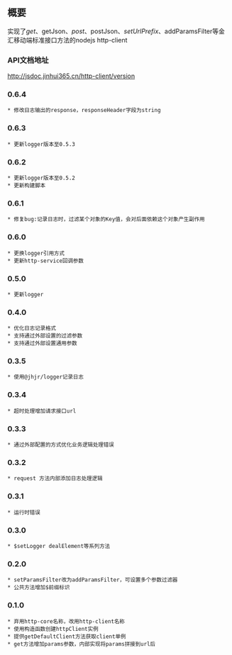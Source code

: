 ## 概要

实现了$get、$getJson、$post、$postJson、$setUrlPrefix、$addParamsFilter等金汇移动端标准接口方法的nodejs http-client


### API文档地址

http://jsdoc.jinhui365.cn/http-client/version

### 0.6.4
    * 修改日志输出的response，responseHeader字段为string

### 0.6.3
    * 更新logger版本至0.5.3
    
### 0.6.2
    * 更新logger版本至0.5.2
    * 更新构建脚本

### 0.6.1
    * 修复bug:记录日志时，过滤某个对象的Key值，会对后面依赖这个对象产生副作用

### 0.6.0
    * 更换logger引用方式
    * 更新http-service回调参数


### 0.5.0
    * 更新logger

### 0.4.0
    * 优化日志记录格式
    * 支持通过外部设置的过滤参数
    * 支持通过外部设置通用参数

### 0.3.5
    * 使用@jhjr/logger记录日志

### 0.3.4
    * 超时处理增加请求接口url

### 0.3.3
    * 通过外部配置的方式优化业务逻辑处理错误

### 0.3.2
    * request 方法内部添加日志处理逻辑

### 0.3.1
    * 运行时错误

### 0.3.0
    * $setLogger dealElement等系列方法

### 0.2.0
    * setParamsFilter改为addParamsFilter，可设置多个参数过滤器
    * 公共方法增加$前缀标识

### 0.1.0
    * 弃用http-core名称，改用http-client名称
    * 使用构造函数创建httpClient实例
    * 提供getDefaultClient方法获取client单例
    * get方法增加params参数，内部实现将params拼接到url后